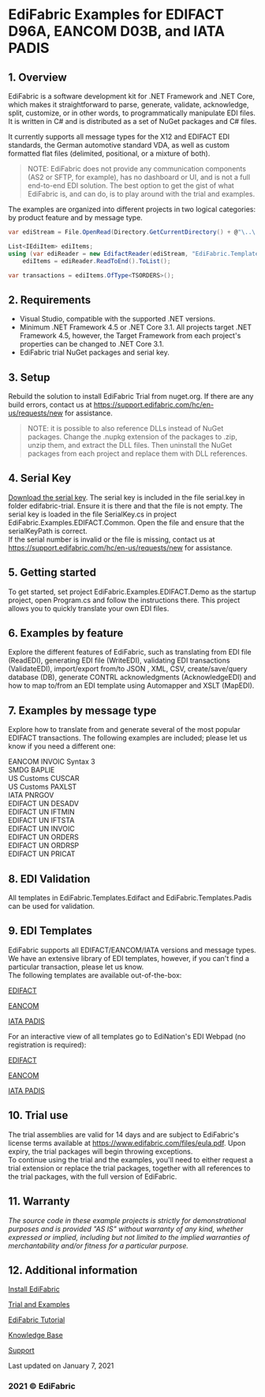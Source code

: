 # EdiFabric Examples for EDIFACT D96A, EANCOM D03B, and IATA PADIS

## 1. Overview
EdiFabric is a software development kit for .NET Framework and .NET Core, which makes it straightforward to parse, generate, validate, acknowledge, split, customize, or in other words, to programmatically manipulate EDI files. It is written in C# and is distributed as a set of NuGet packages and C# files.  

It currently supports all message types for the X12 and EDIFACT EDI standards, the German automotive standard VDA, as well as custom formatted flat files (delimited, positional, or a mixture of both).  

> NOTE: EdiFabric does not provide any communication components (AS2 or SFTP, for example), has no dashboard or UI, and is not a full end-to-end EDI solution.
The best option to get the gist of what EdiFabric is, and can do, is to play around with the trial and examples.  

The examples are organized into different projects in two logical categories: by product feature and by message type.   

```C#
var ediStream = File.OpenRead(Directory.GetCurrentDirectory() + @"\..\..\..\Files\Edifact\PurchaseOrder.txt");

List<IEdiItem> ediItems;
using (var ediReader = new EdifactReader(ediStream, "EdiFabric.Templates.Edifact"))
    ediItems = ediReader.ReadToEnd().ToList();

var transactions = ediItems.OfType<TSORDERS>();
```

## 2. Requirements
- Visual Studio, compatible with the supported .NET versions.
- Minimum .NET Framework 4.5 or .NET Core 3.1. All projects target .NET Framework 4.5, however, the Target Framework from each project's properties can be changed to .NET Core 3.1.  
- EdiFabric trial NuGet packages and serial key.  

## 3. Setup
Rebuild the solution to install EdiFabric Trial from nuget.org. If there are any build errors, contact us at https://support.edifabric.com/hc/en-us/requests/new for assistance.  

> NOTE: it is possible to also reference DLLs instead of NuGet packages. Change the .nupkg extension of the packages to .zip, unzip them, and extract the DLL files. 
Then uninstall the NuGet packages from each project and replace them with DLL references.  

## 4. Serial Key
[Download the serial key](https://sowl.co/oApEt).
The serial key is included in the file serial.key in folder edifabric-trial. Ensure it is there and that the file is not empty. The serial key is loaded in the file SerialKey.cs in project EdiFabric.Examples.EDIFACT.Common. Open the file and ensure that the serialKeyPath is correct.  
If the serial number is invalid or the file is missing, contact us at https://support.edifabric.com/hc/en-us/requests/new for assistance.  

## 5. Getting started
To get started, set project EdiFabric.Examples.EDIFACT.Demo as the startup project, open Program.cs and follow the instructions there. This project allows you to quickly translate your own EDI files.  

## 6. Examples by feature
Explore the different features of EdiFabric, such as translating from EDI file (ReadEDI), generating EDI file (WriteEDI), validating EDI transactions (ValidateEDI), 
import/export from/to JSON , XML, CSV, create/save/query database (DB), generate CONTRL acknowledgments (AcknowledgeEDI) and how to map to/from an EDI template using Automapper and XSLT (MapEDI).  

## 7. Examples by message type
Explore how to translate from and generate several of the most popular EDIFACT transactions. The following examples are included; please let us know if you need a different one:  

EANCOM INVOIC Syntax 3  
SMDG BAPLIE  
US Customs CUSCAR  
US Customs PAXLST  
IATA PNRGOV  
EDIFACT UN DESADV  
EDIFACT UN IFTMIN  
EDIFACT UN IFTSTA  
EDIFACT UN INVOIC  
EDIFACT UN ORDERS  
EDIFACT UN ORDRSP  
EDIFACT UN PRICAT  

## 8. EDI Validation
All templates in EdiFabric.Templates.Edifact and EdiFabric.Templates.Padis can be used for validation.   

## 9. EDI Templates
EdiFabric supports all EDIFACT/EANCOM/IATA versions and message types. We have an extensive library of EDI templates, however, if you can't find a particular transaction, please let us know.   
The following templates are available out-of-the-box:

[EDIFACT](https://support.edifabric.com/hc/en-us/articles/360000353611-EDIFACT-1911-to-D97A)

[EANCOM](https://support.edifabric.com/hc/en-us/articles/360000349012-EANCOM-D93A-D96A-and-D01B-)

[IATA PADIS](https://support.edifabric.com/hc/en-us/articles/360000349592-PNRGOV-Templates)

For an interactive view of all templates go to EdiNation's EDI Webpad (no registration is required):

[EDIFACT](https://www.edination.com/edi-models-edifact.html)

[EANCOM](https://www.edination.com/edi-models-eancom.html)

[IATA PADIS](https://www.edination.com/edi-models-iata.html)

## 10. Trial use
The trial assemblies are valid for 14 days and are subject to EdiFabric's license terms available at https://www.edifabric.com/files/eula.pdf. Upon expiry, the trial packages will begin throwing exceptions.   
To continue using the trial and the examples, you'll need to either request a trial extension or replace the trial packages, together with all references to the trial packages, with the full version of EdiFabric.  

## 11. Warranty
*The source code in these example projects is strictly for demonstrational purposes and is provided "AS IS" without warranty of any kind, whether expressed or implied, including but not limited to the
implied warranties of merchantability and/or fitness for a particular purpose.*

## 12. Additional information

[Install EdiFabric](https://support.edifabric.com/hc/en-us/articles/360016808578-Install-EdiFabric)

[Trial and Examples](https://support.edifabric.com/hc/en-us/articles/360000280532-Trial-and-Examples)

[EdiFabric Tutorial](https://support.edifabric.com/hc/en-us/articles/360000291511-Tutorial-EDI-NET-Tools-Basics)

[Knowledge Base](https://support.edifabric.com)

[Support](https://support.edifabric.com/hc/en-us/requests/new)

Last updated on January 7, 2021
### 2021 © EdiFabric
